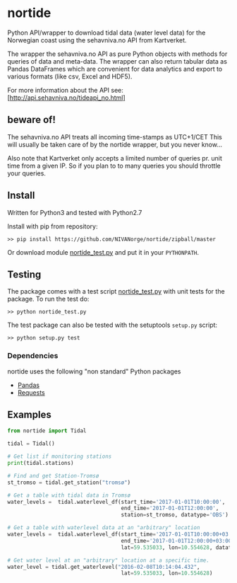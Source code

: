 # nortide
Python API/wrapper to download tidal data (water level data) for the Norwegian
coast using the sehavniva.no API from Kartverket.

The wrapper the sehavniva.no API as pure Python objects
with methods for queries of data and meta-data.
The wrapper can also return tabular data as Pandas DataFrames
which are convenient for data analytics and export to
various formats (like csv, Excel and HDF5).

For more information about the API see: [http://api.sehavniva.no/tideapi_no.html]


## beware of!
The sehavniva.no API treats all incoming time-stamps as UTC+1/CET
This will usually be taken care of by the nortide wrapper, but you
never know...

Also note that Kartverket only accepts a limited number of queries
pr. unit time from a given IP. So if you plan to to many queries
you should throttle your queries.


## Install
Written for Python3 and tested with Python2.7

Install with pip from repository:
```
>> pip install https://github.com/NIVANorge/nortide/zipball/master
```

Or download module [nortide_test.py](./nortide_test.py) and put it
in your `PYTHONPATH`.


## Testing
The package comes with a test script [nortide_test.py](./nortide_test.py)
with unit tests for the package.
To run the test do:
```
>> python nortide_test.py
```

The test package can also be tested with the setuptools `setup.py` script:
```
>> python setup.py test
```


### Dependencies
nortide uses the following "non standard" Python packages
* [Pandas](http://pandas.pydata.org)
* [Requests](http://docs.python-requests.org/en/master/)


## Examples
```python
from nortide import Tidal

tidal = Tidal()

# Get list if monitoring stations
print(tidal.stations)

# Find and get Station-Tromsø
st_tromso = tidal.get_station("tromsø")

# Get a table with tidal data in Tromsø
water_levels =  tidal.waterlevel_df(start_time='2017-01-01T10:00:00',
                                    end_time='2017-01-01T12:00:00',
                                    station=st_tromso, datatype='OBS')

# Get a table with waterlevel data at an "arbitrary" location
water_levels =  tidal.waterlevel_df(start_time='2017-01-01T10:00:00+03:00',
                                    end_time='2017-01-01T12:00:00+03:00',
                                    lat=59.535033, lon=10.554628, datatype='PRE')

# Get water level at an "arbitrary" location at a specific time.
water_level = tidal.get_waterlevel("2016-02-08T10:14:04.432",
                                    lat=59.535033, lon=10.554628)
```
